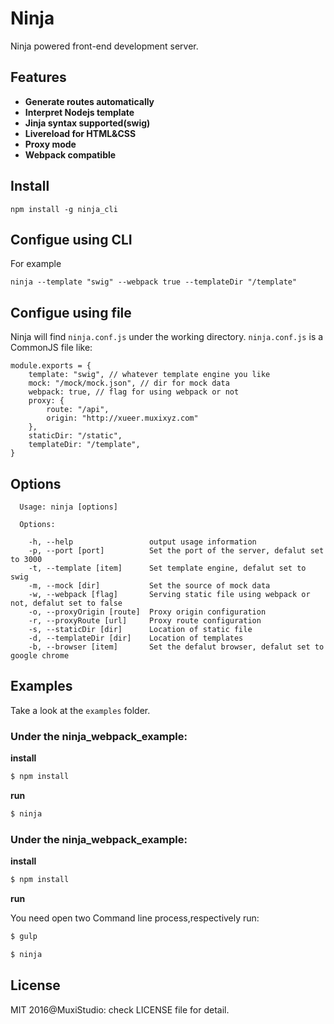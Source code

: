 # Ninja

Ninja powered front-end development server. 

## Features
+ **Generate routes automatically**
+ **Interpret Nodejs template**
+ **Jinja syntax supported(swig)**
+ **Livereload for HTML&CSS**
+ **Proxy mode**
+ **Webpack compatible**


## Install
```
npm install -g ninja_cli
```

## Configue using CLI 

For example

```
ninja --template "swig" --webpack true --templateDir "/template"
```

## Configue using file

Ninja will find `ninja.conf.js` under the working directory.
`ninja.conf.js` is a CommonJS file like:

```
module.exports = {
	template: "swig", // whatever template engine you like
	mock: "/mock/mock.json", // dir for mock data
	webpack: true, // flag for using webpack or not
	proxy: {
		route: "/api",
		origin: "http://xueer.muxixyz.com"
	},
	staticDir: "/static",
	templateDir: "/template",
}

```


## Options

```
  Usage: ninja [options]

  Options:

    -h, --help                 output usage information
    -p, --port [port]          Set the port of the server, defalut set to 3000
    -t, --template [item]      Set template engine, defalut set to swig
    -m, --mock [dir]           Set the source of mock data
    -w, --webpack [flag]       Serving static file using webpack or not, defalut set to false
    -o, --proxyOrigin [route]  Proxy origin configuration
    -r, --proxyRoute [url]     Proxy route configuration
    -s, --staticDir [dir]      Location of static file
    -d, --templateDir [dir]    Location of templates
    -b, --browser [item]       Set the defalut browser, defalut set to google chrome

```
## Examples

Take a look at the `examples` folder.

### Under the ninja_webpack_example:

**install**
``` bash
$ npm install
```

**run**
``` bash
$ ninja
```

### Under the ninja_webpack_example:

**install**
``` bash
$ npm install
```

**run**

You need open two Command line process,respectively run:

``` bash
$ gulp
```

``` bash
$ ninja
```

## License
MIT 2016@MuxiStudio: check LICENSE file for detail.
